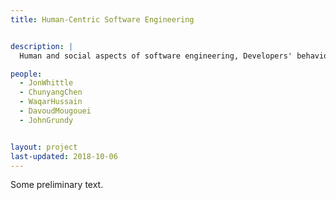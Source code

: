 ```yaml
---
title: Human-Centric Software Engineering


description: |
  Human and social aspects of software engineering, Developers' behavior analysis

people:
  - JonWhittle
  - ChunyangChen
  - WaqarHussain
  - DavoudMougouei
  - JohnGrundy


layout: project
last-updated: 2018-10-06
---
```


Some preliminary text.


